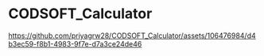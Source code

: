 # CODSOFT_Calculator


https://github.com/priyagrw28/CODSOFT_Calculator/assets/106476984/d4b3ec59-f8b1-4983-9f7e-d7a3ce24de46


